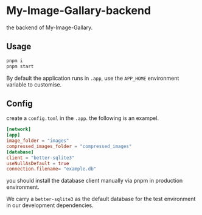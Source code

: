 # My-Image-Gallary-backend

the backend of My-Image-Gallary.

## Usage

```bash
pnpm i
pnpm start
```

By default the application runs in `.app`, use the `APP_HOME` environment variable to customise.

## Config

create a `config.toml` in the `.app`. the following is an exampel.

```toml
[network]
[app]
image_folder = "images"
compressed_images_folder = "compressed_images"
[database]
client = "better-sqlite3"
useNullAsDefault = true
connection.filename= "example.db"
```

you should install the database client manually via pnpm in production environment.

We carry a `better-sqlite3` as the default database for the test environment in our development dependencies.
